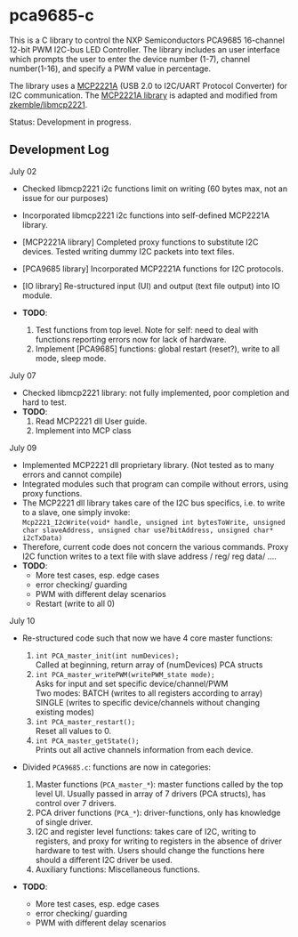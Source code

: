 # pca9685-c
This is a C library to control the NXP Semiconductors PCA9685 16-channel 12-bit PWM I2C-bus LED Controller. The library includes an user interface which prompts the user to enter the device number (1-7), channel number(1-16), and specify a PWM value in percentage. 

The library uses a [MCP2221A](https://www.microchip.com/wwwproducts/en/MCP2221A) (USB 2.0 to I2C/UART Protocol Converter) for I2C communication. The [MCP2221A library](MCP2221A/lib/) is adapted and modified from [zkemble/libmcp2221](https://github.com/zkemble/libmcp2221/tree/master/libmcp2221). 

Status: Development in progress.

## Development Log

July 02

- Checked libmcp2221 i2c functions limit on writing (60 bytes max, not an issue for our purposes)
- Incorporated libmcp2221 i2c functions into self-defined MCP2221A library.
- [MCP2221A library] Completed proxy functions to substitute I2C devices. Tested writing dummy I2C packets into text files.
- [PCA9685 library] Incorporated MCP2221A functions for I2C protocols.
- [IO library] Re-structured input (UI) and output (text file output) into IO module.

- **TODO**: 
    1. Test functions from top level. Note for self: need to deal with functions reporting errors now for lack of hardware.
    2. Implement [PCA9685] functions: global restart (reset?), write to all mode, sleep mode.

July 07

- Checked libmcp2221 library: not fully implemented, poor completion and hard to test.
- **TODO**:
    1. Read MCP2221 dll User guide.
    2. Implement into MCP class

July 09

- Implemented MCP2221 dll proprietary library. (Not tested as to many errors and cannot compile)
- Integrated modules such that program can compile without errors, using proxy functions. 
- The MCP2221 dll library takes care of the I2C bus specifics, i.e. to write to a slave, one simply invoke:\
   `Mcp2221_I2cWrite(void* handle, unsigned int bytesToWrite, unsigned char slaveAddress, unsigned char use7bitAddress, unsigned char* i2cTxData)`
- Therefore, current code does not concern the various commands. Proxy I2C function writes to a text file with slave address / reg/ reg data/ ....
- **TODO**: 
    - More test cases, esp. edge cases
    - error checking/ guarding
    - PWM with different delay scenarios
    - Restart (write to all 0)

July 10

- Re-structured code such that now we have 4 core master functions:
    1. `int PCA_master_init(int numDevices);` \
        Called at beginning, return array of (numDevices) PCA structs
    2. `int PCA_master_writePWM(writePWM_state mode);` \
        Asks for input and set specific device/channel/PWM \
        Two modes:   BATCH  (writes to all registers according to array)\
                     SINGLE (writes to specific device/channels without changing existing modes)
    3. `int PCA_master_restart();` \
        Reset all values to 0.
    4. `int PCA_master_getState();`  \
        Prints out all active channels information from each device. 

  
- Divided `PCA9685.c`: functions are now in categories:
    1. Master functions (`PCA_master_*`): master functions called by the top level UI. Usually passed in array of 7 drivers (PCA structs), has control over 7 drivers.
    2. PCA driver functions (`PCA_*`): driver-functions, only has knowledge of single driver. 
    3. I2C and register level functions: takes care of I2C, writing to registers, and proxy for writing to registers in the absence of driver hardware to test with. Users should change the functions here should a different I2C driver be used.  
    4. Auxiliary functions: Miscellaneous functions. 

- **TODO**:
    - More test cases, esp. edge cases
    - error checking/ guarding
    - PWM with different delay scenarios
 
